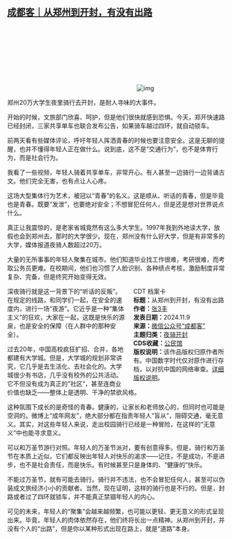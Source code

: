 <!--1731193203000-->
[成都客｜从郑州到开封，有没有出路](https://chinadigitaltimes.net/chinese/712926.html)
------

<p><img decoding="async" src="data:image/svg+xml,%3Csvg%20xmlns='http://www.w3.org/2000/svg'%20viewBox='0%200%200%200'%3E%3C/svg%3E" alt="img" data-lazy-src="https://chinadigitaltimes.net/chinese/files/2024/11/post-712926-672f90f004e90."><noscript><img decoding="async" src="https://chinadigitaltimes.net/chinese/files/2024/11/post-712926-672f90f004e90." alt="img"></noscript></p><p>郑州20万大学生夜里骑行去开封，是耐人寻味的大事件。</p><p>开始的时候，文旅部门欣喜、呵护，但是他们很快就感到恐惧。今天，郑开快速路已经封闭，三家共享单车也联合发布公告，如果骑车越过四环，就自动锁车。</p><p>前两天看有些媒体评论，呼吁年轻人挥洒青春的时候也要注意安全。这是无聊的提醒，也并不懂得年轻人正在做什么。说到底，这不是“交通行为”，也不是体育行为，而是社会行为。</p><p>我看了一些视频，年轻人骑着共享单车，非常开心。有人甚至一边骑行一边背诵古文。他们完全无害，也有点让人心疼。</p><p>这场大型集体行为艺术，被冠以“青春”的名义。这是顺从、听话的青春，但是毕竟也是青春。既要“发泄”，也要绝对安全；不想冒犯任何人，但是还是想对世界说点什么。</p><p>真正让我震惊的，是老家省城竟然有这么多大学生。1997年我到外地读大学，放假也会到郑州去，那时的大学很少。现在，郑州没有什么好大学，但是有非常多的大学，媒体报道夜骑人数超过20万。</p><p>大量的无所事事的年轻人聚集在城市。他们知道毕业找工作很难，考研很难，而考取公务员更难。在校期间，他们也习惯了人脸识别、各种绩点考核，激励制度非常复杂、完备，但是终究开始变得无效。</p><div style="width:42%;float:right;padding-left:20px"><div class="su-spoiler su-spoiler-style-fancy su-spoiler-icon-chevron-circle su-spoiler-closed" data-scroll-offset="0" data-anchor-in-url="no"><div class="su-spoiler-title" tabindex="0" role="button"><span class="su-spoiler-icon"></span>CDT 档案卡</div><div class="su-spoiler-content su-u-clearfix su-u-trim"><strong>标题：</strong>从郑州到开封，有没有出路<br><strong>作者：</strong><a href="https://chinadigitaltimes.net/space/张3丰" target="_blank">张3丰</a><br><strong>发表日期：</strong>2024.11.9<br><strong>来源：</strong><a href="https://web.archive.org/web/20241109164320/https://mp.weixin.qq.com/s/SF7OKWqsSzddZvdZHLDGBw" target="_blank">微信公众号“成都客”</a><br><strong>主题归类：</strong><a href="https://chinadigitaltimes.net/space/夜骑开封" target="_blank">夜骑开封</a><br><strong>CDS收藏：</strong><a href="https://chinadigitaltimes.net/space/%E5%85%AC%E6%B0%91%E9%A6%86" target="_blank" rel="noopener">公民馆</a><br><strong>版权说明：</strong>该作品版权归原作者所有。中国数字时代仅对原作进行存档，以对抗中国的网络审查。<a href="https://chinadigitaltimes.net/chinese/copyright">详细版权说明</a>。</div></div></div><p>深夜骑行就是这一背景下的“听话的反叛”。在规定的线路，和同学们一起，在安全的速度内，进行一场“夜游”。它近乎是一种“集体主义”的狂欢，大家在一起，这既是快乐的源泉，也是安全的保障（在人群中的那种安全）。</p><p>过去20年，中国高校疯狂扩招、合并，各地都建有大学城。但是，大学城的规划非常讲究，它几乎是去生活化、去社会化的。大学城很少有书店，几乎没有校外的公共活动。它不但没有成为真正的”社区“，甚至连商业价值也缺乏——整体上是透明、干净的禁欲风格。</p><p>这种氛围下成长的是奇怪的青春。健康的，让家长和老师放心的，但同时也可能是空洞的。微博上“成年网友”，绝大部分都在指责年轻人“盲从”，阻碍交通，毫无意义。其实，对这些年轻人来说，走出校园骑行已经是一种冒险，在这样的“无意义”中也能寻求意义。</p><p>可以和万圣节游行对照。年轻人的万圣节派对，要有创意得多。但是，骑行和万圣节在本质上近似，它们都反映出年轻人对快乐的渴求——记住，不是成功，不是进步，也不是社会责任，而是快乐。有时候甚至只是身体的、“健康的”快乐。</p><p>不能过万圣节，就有可能去骑行。骑行并不违法，也不会冒犯任何人，甚至可以伪装成文旅经济小小的贡献者。当然，现在证明，这样的骑行也是不行的。但是，封路或者过了四环就锁车，并不能真正禁锢年轻人的内心。</p><p>可见的未来，年轻人的“聚集”会越来越频繁，也可能以更轻、更无意义的形式呈现出来。毕竟，年轻人的肉体依然存在，他们终将长出一点精神。从郑州到开封，并没有个人的“出路”，但是你以某种形式出现在路上，就是“道路”本身。</p><div class="addtoany_share_save_container addtoany_content addtoany_content_bottom"><div class="a2a_kit a2a_kit_size_32 addtoany_list" data-a2a-url="https://chinadigitaltimes.net/chinese/712926.html" data-a2a-title="成都客｜从郑州到开封，有没有出路"><a class="a2a_button_facebook" href="https://www.addtoany.com/add_to/facebook?linkurl=https%3A%2F%2Fchinadigitaltimes.net%2Fchinese%2F712926.html&amp;linkname=%E6%88%90%E9%83%BD%E5%AE%A2%EF%BD%9C%E4%BB%8E%E9%83%91%E5%B7%9E%E5%88%B0%E5%BC%80%E5%B0%81%EF%BC%8C%E6%9C%89%E6%B2%A1%E6%9C%89%E5%87%BA%E8%B7%AF" title="Facebook" rel="nofollow noopener" target="_blank"></a><a class="a2a_button_twitter" href="https://www.addtoany.com/add_to/twitter?linkurl=https%3A%2F%2Fchinadigitaltimes.net%2Fchinese%2F712926.html&amp;linkname=%E6%88%90%E9%83%BD%E5%AE%A2%EF%BD%9C%E4%BB%8E%E9%83%91%E5%B7%9E%E5%88%B0%E5%BC%80%E5%B0%81%EF%BC%8C%E6%9C%89%E6%B2%A1%E6%9C%89%E5%87%BA%E8%B7%AF" title="Twitter" rel="nofollow noopener" target="_blank"></a><a class="a2a_button_telegram" href="https://www.addtoany.com/add_to/telegram?linkurl=https%3A%2F%2Fchinadigitaltimes.net%2Fchinese%2F712926.html&amp;linkname=%E6%88%90%E9%83%BD%E5%AE%A2%EF%BD%9C%E4%BB%8E%E9%83%91%E5%B7%9E%E5%88%B0%E5%BC%80%E5%B0%81%EF%BC%8C%E6%9C%89%E6%B2%A1%E6%9C%89%E5%87%BA%E8%B7%AF" title="Telegram" rel="nofollow noopener" target="_blank"></a><a class="a2a_button_reddit" href="https://www.addtoany.com/add_to/reddit?linkurl=https%3A%2F%2Fchinadigitaltimes.net%2Fchinese%2F712926.html&amp;linkname=%E6%88%90%E9%83%BD%E5%AE%A2%EF%BD%9C%E4%BB%8E%E9%83%91%E5%B7%9E%E5%88%B0%E5%BC%80%E5%B0%81%EF%BC%8C%E6%9C%89%E6%B2%A1%E6%9C%89%E5%87%BA%E8%B7%AF" title="Reddit" rel="nofollow noopener" target="_blank"></a><a class="a2a_button_whatsapp" href="https://www.addtoany.com/add_to/whatsapp?linkurl=https%3A%2F%2Fchinadigitaltimes.net%2Fchinese%2F712926.html&amp;linkname=%E6%88%90%E9%83%BD%E5%AE%A2%EF%BD%9C%E4%BB%8E%E9%83%91%E5%B7%9E%E5%88%B0%E5%BC%80%E5%B0%81%EF%BC%8C%E6%9C%89%E6%B2%A1%E6%9C%89%E5%87%BA%E8%B7%AF" title="WhatsApp" rel="nofollow noopener" target="_blank"></a><a class="a2a_button_email" href="https://www.addtoany.com/add_to/email?linkurl=https%3A%2F%2Fchinadigitaltimes.net%2Fchinese%2F712926.html&amp;linkname=%E6%88%90%E9%83%BD%E5%AE%A2%EF%BD%9C%E4%BB%8E%E9%83%91%E5%B7%9E%E5%88%B0%E5%BC%80%E5%B0%81%EF%BC%8C%E6%9C%89%E6%B2%A1%E6%9C%89%E5%87%BA%E8%B7%AF" title="Email" rel="nofollow noopener" target="_blank"></a><a class="a2a_button_copy_link" href="https://www.addtoany.com/add_to/copy_link?linkurl=https%3A%2F%2Fchinadigitaltimes.net%2Fchinese%2F712926.html&amp;linkname=%E6%88%90%E9%83%BD%E5%AE%A2%EF%BD%9C%E4%BB%8E%E9%83%91%E5%B7%9E%E5%88%B0%E5%BC%80%E5%B0%81%EF%BC%8C%E6%9C%89%E6%B2%A1%E6%9C%89%E5%87%BA%E8%B7%AF" title="Copy Link" rel="nofollow noopener" target="_blank"></a><a class="a2a_dd addtoany_share_save addtoany_share" href="https://www.addtoany.com/share"></a></div></div>
